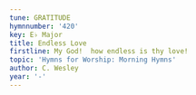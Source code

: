 ```yaml
---
tune: GRATITUDE
hymnnumber: '420'
key: E♭ Major
title: Endless Love
firstline: My God!  how endless is thy love!
topic: 'Hymns for Worship: Morning Hymns'
author: C. Wesley
year: '-'
---
```

